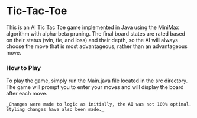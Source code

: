 # Tic-Tac-Toe
This is an AI Tic Tac Toe game implemented in Java using the MiniMax algorithm with alpha-beta pruning. The final board states are rated based on their status (win, tie, and loss) and their depth, so the AI will always choose the move that is most advantageous, rather than an advantageous move.

### How to Play
To play the game, simply run the Main.java file located in the src directory. The game will prompt you to enter your moves and will display the board after each move.

~~~This was create in one day as a personal challenge.~~~
_Changes were made to logic as initially, the AI was not 100% optimal. Styling changes have also been made._
